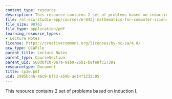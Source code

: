 ```yaml
---
content_type: resource
description: This resource contains 2 set of problems based on induction I.
file: /ol-ocw-studio-app/courses/6-042j-mathematics-for-computer-science-fall-2005/2985bc4646c9bf23a59bae14f1235c05_cp3w.pdf
file_size: 98761
file_type: application/pdf
learning_resource_types:
- Lecture Notes
license: https://creativecommons.org/licenses/by-nc-sa/4.0/
ocw_type: OCWFile
parent_title: Lecture Notes
parent_type: CourseSection
parent_uid: 560d0fc0-0a7a-0ab0-26b1-b8fe9fc17391
resourcetype: Document
title: cp3w.pdf
uid: 2985bc46-46c9-bf23-a59b-ae14f1235c05
---
```

This resource contains 2 set of problems based on induction I.